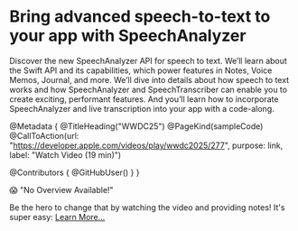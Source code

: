 # Bring advanced speech-to-text to your app with SpeechAnalyzer

Discover the new SpeechAnalyzer API for speech to text. We’ll learn about the Swift API and its capabilities, which power features in Notes, Voice Memos, Journal, and more. We’ll dive into details about how speech to text works and how SpeechAnalyzer and SpeechTranscriber can enable you to create exciting, performant features. And you’ll learn how to incorporate SpeechAnalyzer and live transcription into your app with a code-along.

@Metadata {
   @TitleHeading("WWDC25")
   @PageKind(sampleCode)
   @CallToAction(url: "https://developer.apple.com/videos/play/wwdc2025/277", purpose: link, label: "Watch Video (19 min)")

   @Contributors {
      @GitHubUser(<replace this with your GitHub handle>)
   }
}

😱 "No Overview Available!"

Be the hero to change that by watching the video and providing notes! It's super easy:
 [Learn More…](https://wwdcnotes.com/documentation/wwdcnotes/contributing)
